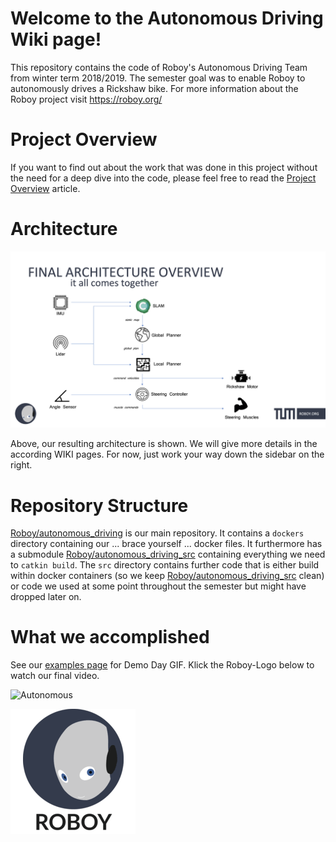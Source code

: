 # Welcome to the Autonomous Driving Wiki page!
This repository contains the code of Roboy's Autonomous Driving Team from winter term 2018/2019. The semester goal was to enable Roboy to autonomously drives a Rickshaw bike. For more information about the Roboy project visit https://roboy.org/

# Project Overview
If you want to find out about the work that was done in this project without the need for a deep dive into the code, please feel free to read the [Project Overview](https://github.com/Roboy/autonomous_driving/wiki/Documentation-Overview) article.

# Architecture
![Architecture](https://github.com/Roboy/autonomous_driving/blob/wiki-material/wiki-material/architecture.png)

Above, our resulting architecture is shown. We will give more details in the according WIKI pages. For now, just work your way down the sidebar on the right. 

# Repository Structure
[Roboy/autonomous_driving](https://github.com/Roboy/autonomous_driving) is our main repository. It contains a `dockers` directory containing our ... brace yourself ... docker files. It furthermore has a submodule [Roboy/autonomous_driving_src](https://github.com/Roboy/autonomous_driving_src/tree/master) containing everything we need to `catkin build`. The `src` directory contains further code that is either build within docker containers (so we keep [Roboy/autonomous_driving_src](https://github.com/Roboy/autonomous_driving_src/tree/master) clean) or code we used at some point throughout the semester but might have dropped later on. 

# What we accomplished
See our [examples page](https://github.com/Roboy/autonomous_driving/wiki/Examples) for Demo Day GIF. Klick the Roboy-Logo below to watch our final video. 

![Autonomous](https://github.com/Roboy/autonomous_driving/blob/wiki-material/wiki-material/autonomous_roboy.gif)

[![Roboy Logo](https://github.com/Roboy/autonomous_driving/blob/wiki-material/wiki-material/roboy-logo.png)](https://www.youtube.com/watch?v=KdW6pN4xFSY)